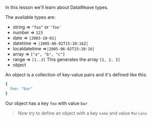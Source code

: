 In this lesson we'll learn about DataWeave types.

The available types are:

* string => `"foo"` or `'foo'`
* number => `123`
* date => `|2003-10-01|`
* datetime => `|2005-06-02T15:10:16Z|`
* localdatetime =>`|2005-06-02T15:10:16|`
* array => `["a", "b", "c"]`
* range => `[1..3]` This generates the array `[1, 2, 3]`
* object<br/>

An object is a collection of key-value pairs and it's defined like this:
```ruby
{
  foo: "bar"
}
```

Our object has a key `foo` with value `bar`

>Now try to define an object with a key `name` and value `Mariano`
